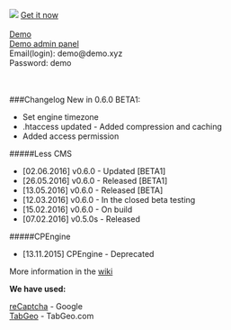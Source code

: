 <a href="http://www.n3sty.com" title="Go to N3stY site"><img src="https://pp.vk.me/c631627/v631627092/26f5b/qXNoK9nz2eQ.jpg"></a>
<a href="http://www.n3sty.com/download/less_cms/d1">Get it now</a><br><br>
<a href="http://less.n3sty.com/">Demo</a><br>
<a href="http://less.n3sty.com/admin.php">Demo admin panel</a><br>
Email(login): demo&#64;demo.xyz<br>
Password: demo<br>

<br><br>
###Changelog
New in 0.6.0 BETA1:
* Set engine timezone
* .htaccess updated - Added compression and caching
* Added access permission

#####Less CMS
* [02.06.2016] v0.6.0 - Updated  [BETA1]
* [26.05.2016] v0.6.0 - Released [BETA1]
* [13.05.2016] v0.6.0 - Released [BETA]
* [12.03.2016] v0.6.0 - In the closed beta testing
* [15.02.2016] v0.6.0 - On build
* [07.02.2016] v0.5.0s - Released

#####CPEngine
* [13.11.2015] CPEngine - Deprecated

More information in the [wiki](https://github.com/CODEtm/Less-CMS/wiki)

<b>We have used:</b>

[reCaptcha](https://www.google.com/recaptcha/intro/index.html) - Google<br>
[TabGeo](http://tabgeo.com/) - TabGeo.com

